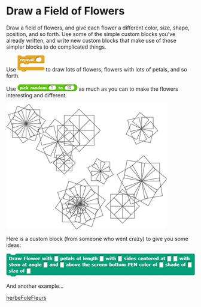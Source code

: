 # Draw a Field of Flowers

Draw a field of flowers, and give each flower a different color, size, shape, position, and so forth. Use some of the simple custom blocks you've already written, and write new custom blocks that make use of those simpler blocks to do complicated things.  
  
Use ![](../.gitbook/assets/image%20%2835%29.png) to draw lots of flowers, flowers with lots of petals, and so forth.  
  
Use ![](../.gitbook/assets/image%20%28149%29.png) as much as you can to make the flowers interesting and different.

![](../.gitbook/assets/image%20%28349%29.png)

Here is a custom block \(from someone who went crazy\) to give you some ideas:

![](../.gitbook/assets/image%20%28100%29.png)

And another example...

[herbeFoleFleurs](https://snap.berkeley.edu/snap/snap.html#present:Username=annechinn&ProjectName=herbeFoleFleurs)

